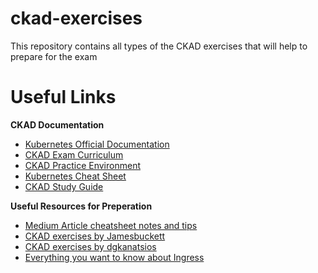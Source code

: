 # ckad-exercises
This repository contains all types of the CKAD exercises that will help to prepare for the exam

# Useful Links
**CKAD Documentation**
- [Kubernetes Official Documentation](https://kubernetes.io/docs/)
- [CKAD Exam Curriculum](https://github.com/cncf/curriculum)
- [CKAD Practice Environment](https://killercoda.com/)
- [Kubernetes Cheat Sheet](https://kubernetes.io/docs/reference/kubectl/cheatsheet/)
- [CKAD Study Guide](https://www.cncf.io/certification/ckad/)

**Useful Resources for Preperation** 
- [Medium Article cheatsheet notes and tips](https://medium.com/@codebob75/passing-ckad-cheatsheet-notes-and-tips-1aa285e6a473)
- [CKAD exercises by Jamesbuckett](https://github.com/jamesbuckett/ckad-questions)
- [CKAD exercises by dgkanatsios](https://github.com/dgkanatsios/CKAD-exercises)
- [Everything you want to know about Ingress](https://www.youtube.com/watch?v=HwogE64wjmw)
